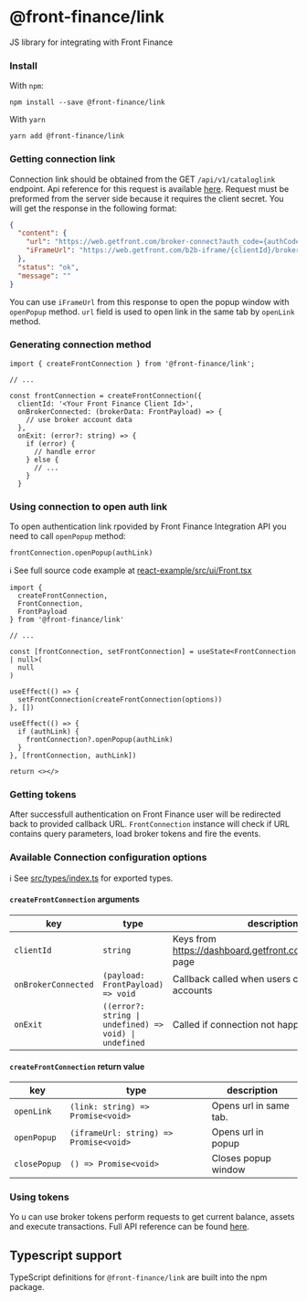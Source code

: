 # @front-finance/link

JS library for integrating with Front Finance

### Install

With `npm`:

```
npm install --save @front-finance/link
```

With `yarn`

```
yarn add @front-finance/link
```

### Getting connection link

Connection link should be obtained from the GET `/api/v1/cataloglink` endpoint. Api reference for this request is available [here](https://integration-api.getfront.com/apireference#tag/Integrations/paths/~1api~1v1~1cataloglink/get). Request must be preformed from the server side because it requires the client secret. You will get the response in the following format:

```json
{
  "content": {
    "url": "https://web.getfront.com/broker-connect?auth_code={authCode}",
    "iFrameUrl": "https://web.getfront.com/b2b-iframe/{clientId}/broker-connect?auth_code={authCode}"
  },
  "status": "ok",
  "message": ""
}
```

You can use `iFrameUrl` from this response to open the popup window with `openPopup` method. `url` field is used to open link in the same tab by `openLink` method.

### Generating connection method

```tsx
import { createFrontConnection } from '@front-finance/link';

// ...

const frontConnection = createFrontConnection({
  clientId: '<Your Front Finance Client Id>',
  onBrokerConnected: (brokerData: FrontPayload) => {
    // use broker account data
  },
  onExit: (error?: string) => {
    if (error) {
      // handle error
    } else {
      // ...
    }
  }

```

### Using connection to open auth link

To open authentication link rpovided by Front Finance Integration API you need to call `openPopup` method:

```tsx
frontConnection.openPopup(authLink)
```

ℹ️ See full source code example at [react-example/src/ui/Front.tsx](../../examples/react-example/src/ui/Front.tsx)

```tsx
import {
  createFrontConnection,
  FrontConnection,
  FrontPayload
} from '@front-finance/link'

// ...

const [frontConnection, setFrontConnection] = useState<FrontConnection | null>(
  null
)

useEffect(() => {
  setFrontConnection(createFrontConnection(options))
}, [])

useEffect(() => {
  if (authLink) {
    frontConnection?.openPopup(authLink)
  }
}, [frontConnection, authLink])

return <></>
```

### Getting tokens

After successfull authentication on Front Finance user will be redirected back to provided callback URL.
`FrontConnection` instance will check if URL contains query parameters, load broker tokens and fire the events.

### Available Connection configuration options

ℹ️ See [src/types/index.ts](src/utils/types.ts) for exported types.

#### `createFrontConnection` arguments

| key                 | type                                                   | description                                                |
| ------------------- | ------------------------------------------------------ | ---------------------------------------------------------- |
| `clientId`          | `string`                                               | Keys from https://dashboard.getfront.com/company/keys page |
| `onBrokerConnected` | `(payload: FrontPayload) => void`                      | Callback called when users connects their accounts         |
| `onExit`            | `((error?: string \| undefined) => void) \| undefined` | Called if connection not happened                          |

#### `createFrontConnection` return value

| key          | type                                   | description            |
| ------------ | -------------------------------------- | ---------------------- |
| `openLink`   | `(link: string) => Promise<void>`      | Opens url in same tab. |
| `openPopup`  | `(iframeUrl: string) => Promise<void>` | Opens url in popup     |
| `closePopup` | `() => Promise<void>`                  | Closes popup window    |

### Using tokens

Yo u can use broker tokens perform requests to get current balance, assets and execute transactions. Full API reference can be found [here](https://integration-api.getfront.com/apireference).

## Typescript support

TypeScript definitions for `@front-finance/link` are built into the npm package.
